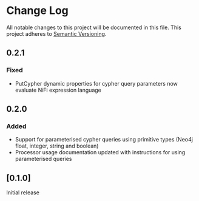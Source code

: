 # Change Log
All notable changes to this project will be documented in this file.
This project adheres to [Semantic Versioning](http://semver.org/).

## 0.2.1
### Fixed
- PutCypher dynamic properties for cypher query parameters now evaluate NiFi expression language


## 0.2.0
### Added
- Support for parameterised cypher queries using primitive types (Neo4j float, integer, string and boolean)
- Processor usage documentation updated with instructions for using parameterised queries

## [0.1.0]
Initial release